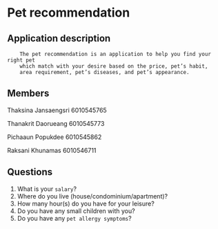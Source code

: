 # Pet recommendation

## Application description
```
  	The pet recommendation is an application to help you find your right pet 
    which match with your desire based on the price, pet’s habit, 
    area requirement, pet’s diseases, and pet’s appearance.
```

## Members

Thaksina Jansaengsri 6010545765

Thanakrit Daorueang 6010545773

Pichaaun Popukdee 6010545862

Raksani Khunamas 6010546711

## Questions
1. What is your `salary`?
2. Where do you live (house/condominium/apartment)?
3. How many hour(s) do you have for your leisure?
4. Do you have any small children with you?
5. Do you have any `pet allergy symptoms`?


